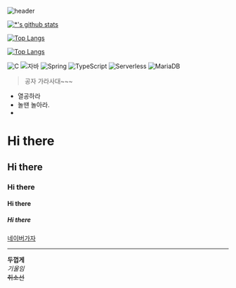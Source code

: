 ![header](https://capsule-render.vercel.app/api?type=wave&color=auto&height=300&section=header&text=빅데이터%20전문가(예정)&fontSize=50)

[![*'s github stats](https://github-readme-stats.vercel.app/api?username=JoYeonghun)](https://github.com/JoYeonghun)

[![Top Langs](https://github-readme-stats.vercel.app/api/top-langs/?username=JoYeonghun)](https://github.com/JoYeonghun/github-readme-stats)

[![Top Langs](https://github-readme-stats.vercel.app/api/top-langs/?username=JoYeonghun&layout=compact)](https://github.com/JoYeonghun/github-readme-stats)

![C](https://img.shields.io/badge/-C-123456?style=flat-square&logo=C&logoColor=black)
![자바](https://img.shields.io/badge/-자바-007396?style=flat&logo=Java&logoColor=ffffff)
![Spring](https://img.shields.io/badge/-Spring-6DB33F?style=for-the-badge&logo=Spring&logoColor=white)
![TypeScript](https://img.shields.io/badge/-TypeScript-3178C6?style=flat-square&logo=TypeScript&logoColor=white)
![Serverless](https://img.shields.io/badge/-Serverless-FD5750?style=flat-square&logo=Serverless&logoColor=magenta)
![MariaDB](https://img.shields.io/badge/-MariaDB-1F305F?style=flat-square&logo=mariadb&logoColor=white)

> 공자 가라사대~~~
* 열공하라
* 놀땐 놀아라.
*

# Hi there
## Hi there
### Hi there
#### Hi there
##### Hi there

[네이버가자](https://www.naver.com)

---
**두껍게** <br>
*기울임* <br>
~~취소선~~ <br>
